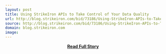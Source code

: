 ```yaml
---
layout: post
title: Using StrikeIron APIs to Take Control of Your Data Quality
url: http://blog.strikeiron.com/bid/73186/Using-StrikeIron-APIs-to-Take-Control-of-Your-Data-Quality
source: http://blog.strikeiron.com/bid/73186/Using-StrikeIron-APIs-to-Take-Control-of-Your-Data-Quality
domain: blog.strikeiron.com
image: 
---
```


<p></p>
<center><p><a href="http://blog.strikeiron.com/bid/73186/Using-StrikeIron-APIs-to-Take-Control-of-Your-Data-Quality" style='padding:25px; font-sze:18px; font-weight: bold;'>Read Full Story</a></p></center>
